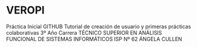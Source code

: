 # VEROPI
Práctica Inicial GITHUB
Tutorial de creación de usuario y primeras prácticas colaborativas
3º Año
Carrera TÉCNICO SUPERIOR EN ANÁLISIS FUNCIONAL DE SISTEMAS INFORMÁTICOS
ISP Nº 62 ÁNGELA CULLEN
